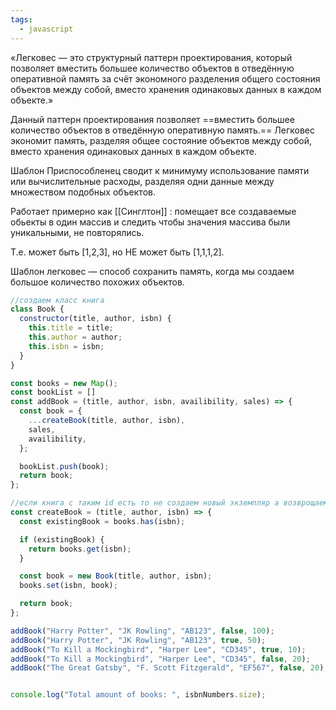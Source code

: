 ```yaml
---
tags:
  - javascript
---
```

«Легковес — это структурный паттерн проектирования, который позволяет вместить большее количество объектов в отведённую оперативной память за счёт экономного разделения общего состояния объектов между собой, вместо хранения одинаковых данных в каждом объекте.»

Данный паттерн проектирования позволяет ==вместить большее количество объектов в отведённую оперативную память.==
Легковес экономит память, разделяя общее состояние объектов между собой, вместо хранения одинаковых данных в каждом объекте. 

 Шаблон Приспособленец сводит к минимуму использование памяти или вычислительные расходы, разделяя одни данные между множеством подобных объектов. 
 
 Работает примерно как [[Синглтон]] : помещает все создаваемые обьекты в один массив и следить чтобы значения массива были уникальными, не повторялись. 
 
 Т.е. может быть [1,2,3], но НЕ может быть [1,1,1,2].

Шаблон легковес — способ сохранить память, когда мы создаем большое количество похожих объектов.

```js
//создаем класс книга
class Book {
  constructor(title, author, isbn) {
    this.title = title;
    this.author = author;
    this.isbn = isbn;
  }
}

const books = new Map();
const bookList = []
const addBook = (title, author, isbn, availibility, sales) => {
  const book = {
    ...createBook(title, author, isbn),
    sales,
    availibility,
  };

  bookList.push(book);
  return book;
};

//если книга с таким id есть то не создаем новый экземпляр а возврощаем уже созданный
const createBook = (title, author, isbn) => {
  const existingBook = books.has(isbn);

  if (existingBook) {
    return books.get(isbn);
  }

  const book = new Book(title, author, isbn);
  books.set(isbn, book);

  return book;
};

addBook("Harry Potter", "JK Rowling", "AB123", false, 100);
addBook("Harry Potter", "JK Rowling", "AB123", true, 50);
addBook("To Kill a Mockingbird", "Harper Lee", "CD345", true, 10);
addBook("To Kill a Mockingbird", "Harper Lee", "CD345", false, 20);
addBook("The Great Gatsby", "F. Scott Fitzgerald", "EF567", false, 20);


console.log("Total amount of books: ", isbnNumbers.size);
```